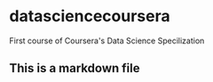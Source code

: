 # datasciencecoursera
First course of Coursera's Data Science Specilization
## This is a markdown file
